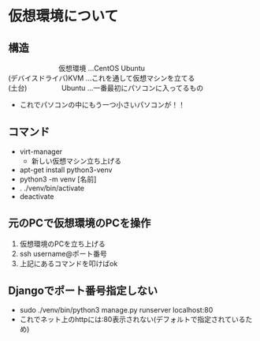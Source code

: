 # 仮想環境について

## 構造
　　　　　　　 仮想環境 ...CentOS Ubuntu  
(デバイスドライバ)KVM   ...これを通して仮想マシンを立てる  
(土台)　　　　　Ubuntu  ...一番最初にパソコンに入ってるもの  
- これでパソコンの中にもう一つ小さいパソコンが！！

## コマンド
- virt-manager
	- 新しい仮想マシン立ち上げる
- apt-get install python3-venv
- python3 -m venv [名前]
- . ./venv/bin/activate
- deactivate

## 元のPCで仮想環境のPCを操作
1. 仮想環境のPCを立ち上げる
2. ssh username@ポート番号
3. 上記にあるコマンドを叩けばok

## Djangoでポート番号指定しない
- sudo ./venv/bin/python3 manage.py runserver localhost:80
- これでネット上のhttpには:80表示されない(デフォルトで指定されているため)
